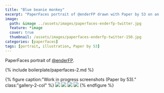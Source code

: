 ```yaml
---
title: "Blue beanie monkey"
excerpt: "PaperFaces portrait of @enderFP drawn with Paper by 53 on an iPad."
image: 
  path: &image ../assets/images/paperfaces-enderfp-twitter.jpg 
  feature: *image
  cover: true
  thumbnail: /assets/images/paperfaces-enderfp-twitter-150.jpg
categories: [paperfaces]
tags: [portrait, illustration, Paper by 53]
---
```


PaperFaces portrait of [@enderFP](https://twitter.com/enderFP).

{% include boilerplate/paperfaces-2.md %}

{% figure caption:"Work in progress screenshots (Paper by 53)." class:"gallery-2-col" %}
[![](/assets/images/paperfaces-enderfp-process-1-600.jpg)](/assets/images/paperfaces-enderfp-process-1-lg.jpg)
[![](/assets/images/paperfaces-enderfp-process-2-600.jpg)](/assets/images/paperfaces-enderfp-process-2-lg.jpg)
[![](/assets/images/paperfaces-enderfp-process-3-600.jpg)](/assets/images/paperfaces-enderfp-process-3-lg.jpg)
[![](/assets/images/paperfaces-enderfp-process-4-600.jpg)](/assets/images/paperfaces-enderfp-process-4-lg.jpg)
{% endfigure %}
